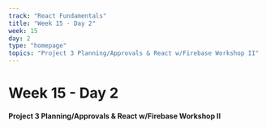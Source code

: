 ```yaml
---
track: "React Fundamentals"
title: "Week 15 - Day 2"
week: 15
day: 2
type: "homepage"
topics: "Project 3 Planning/Approvals & React w/Firebase Workshop II"
---
```



# Week 15 - Day 2

#### Project 3 Planning/Approvals & React w/Firebase Workshop II

<!-- 
- [**Recording:** React w/Firebase Workshop Part 2]()

 -->
